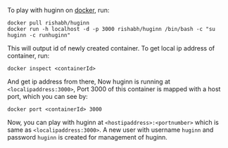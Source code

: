 To play with huginn on [docker](http://www.docker.io/), run:

    docker pull rishabh/huginn
    docker run -h localhost -d -p 3000 rishabh/huginn /bin/bash -c "su huginn -c runhuginn"

This will output id of newly created container. To get local ip address of container, run:

    docker inspect <containerId>

And get ip address from there, Now huginn is running at `<localipaddress:3000>`, Port 3000 of this container is mapped with a host port, which you can see by:

    docker port <containerId> 3000

Now, you can play with huginn at `<hostipaddress>:<portnumber>` which is same as `<localipaddress:3000>`. A new user with username `huginn` and password `huginn` is created for management of huginn.